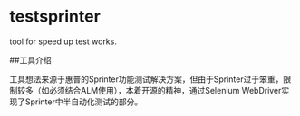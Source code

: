 # testsprinter
tool for speed up test works. 


##工具介绍

工具想法来源于惠普的Sprinter功能测试解决方案，但由于Sprinter过于笨重，限制较多（如必须结合ALM使用），本着开源的精神，通过Selenium WebDriver实现了Sprinter中半自动化测试的部分。


